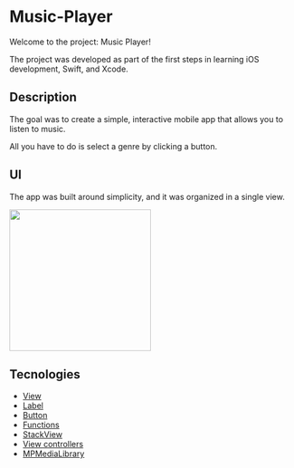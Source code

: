 # Music-Player

Welcome to the project: Music Player!

The project was developed as part of the first steps in learning iOS development, Swift, and Xcode.

## Description

The goal was to create a simple, interactive mobile app that allows you to listen to music. 

All you have to do is select a genre by clicking a button.

## UI

The app was built around simplicity, and it was organized in a single view. 

<div>
<img src="https://user-images.githubusercontent.com/92222426/222516722-d24fba33-2f85-416e-b23e-c7092a911ec4.png" width="250px"/>
</div>

## Tecnologies
          
* [View](https://developer.apple.com/documentation/swiftui/view)
* [Label](https://developer.apple.com/documentation/swiftui/label)
* [Button](https://developer.apple.com/documentation/swiftui/button)
* [Functions](https://docs.swift.org/swift-book/documentation/the-swift-programming-language/functions/)
* [StackView](https://developer.apple.com/documentation/uikit/uistackview)
* [View controllers](https://developer.apple.com/documentation/uikit/view_controllers)
* [MPMediaLibrary](https://developer.apple.com/documentation/mediaplayer/mpmedialibrary)
